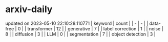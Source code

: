 # arxiv-daily
updated on 2023-05-10 22:10:28.110771
| keyword | count |
| - | - |
| data-free | 0 |
| transformer | 12 |
| generative | 7 |
| label correction | 1 |
| noise | 8 |
| diffusion | 3 |
| LLM | 0 |
| segmentation | 7 |
| object detection | 3 |
